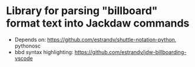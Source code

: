 # Library for parsing "billboard" format text into Jackdaw commands
- Depends on: https://github.com/estrandv/shuttle-notation-python, pythonosc
- bbd syntax highlighting: https://github.com/estrandv/jdw-billboarding-vscode
